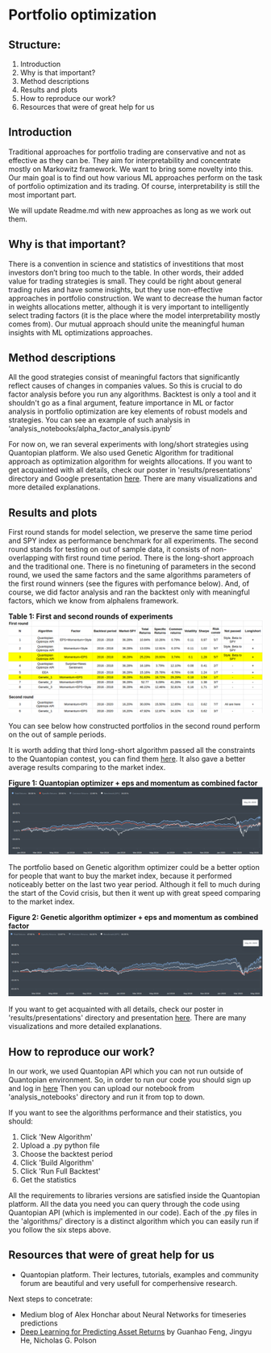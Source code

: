 # Portfolio optimization

## Structure:
1. Introduction
2. Why is that important?
3. Method descriptions
4. Results and plots
5. How to reproduce our work?
6. Resources that were of great help for us


## Introduction

Traditional approaches for portfolio trading are conservative and not as effective as they can be. They aim for interpretability and concentrate mostly on Markowitz framework. We want to bring some novelty into this. Our main goal is to find out how various ML approaches perform on the task of portfolio optimization and its trading. Of course, interpretability is still the most important part.

We will update Readme.md with new approaches as long as we work out them.

## Why is that important?

There is a convention in science and statistics of investitions that most investors don’t bring too much to the table. In other words, their added value for trading strategies is small. They could be right about general trading rules and have some insights, but they use non-effective approaches in portfolio construction. We want to decrease the human factor in weights allocations metter, although it is very important to intelligently select trading factors (it is the place where the model interpretability mostly comes from). Our mutual approach should unite the meaningful human insights with ML optimizations approaches.

## Method descriptions

All the good strategies consist of meaningful factors that significantly reflect causes of changes in companies values. So this is crucial to do factor analysis before you run any algorithms. Backtest is only a tool and it shouldn't go as a final argument, feature importance in ML or factor analysis in portfolio optimization are key elements of robust models and strategies. You can see an example of such analysis in ‘analysis_notebooks/alpha_factor_analysis.ipynb’

For now on, we ran several experiments with long/short strategies using Quantopian platform. We also used Genetic Algorithm for traditional approach as optimization algorithm for weights allocations. If you want to get acquainted with all details, check our poster in 'results/presentations' directory and Google presentation [here](https://docs.google.com/presentation/d/19knJVxAn4K7khZVep67Lgszupuyzt1Je9Mu0rliJmJ0/edit?usp=sharing). There are many visualizations and more detailed explanations.

## Results and plots

First round stands for model selection, we preserve the same time period and SPY index as performance benchmark for all experiments. The second round stands for testing on out of sample data, it consists of non-overlapping with first round time period. There is the long-short approach and the traditional one. There is no finetuning of parameters in the second round, we used the same factors and the same algorithms parameters of the first round winners (see the figures with perfomance below). And, of course, we did factor analysis and ran the backtest only with meaningful factors, which we know from alphalens framework.

**Table 1: First and second rounds of experiments**
![Results](https://github.com/adrianhryn/Portfolio-optimization/blob/master/results/results_table.png)

You can see below how constructed portfolios in the second round perform on the out of sample periods.

It is worth adding that third long-short algorithm passed all the constraints to the Quantopian contest, you can find them [here](https://www.quantopian.com/contest). It also gave a better average results comparing to the market index.

**Figure 1: Quantopian optimizer + eps and momentum as combined factor**
![Figure 1](https://github.com/adrianhryn/Portfolio-optimization/blob/master/results/out_of_sample_plots/long_short_quantopian_api.png)

The portfolio based on Genetic algorithm optimizer could be a better option for people that want to buy the market index, because it performed noticeably better on the last two year period. Although it fell to much during the start of the Covid crisis, but then it went up with great speed comparing to the market index.

**Figure 2: Genetic algorithm optimizer + eps and momentum as combined factor**
![Figure 2](https://github.com/adrianhryn/Portfolio-optimization/blob/master/results/out_of_sample_plots/traditional_genetic.png)

If you want to get acquainted with all details, check our poster in 'results/presentations' directory and presentation [here](https://docs.google.com/presentation/d/19knJVxAn4K7khZVep67Lgszupuyzt1Je9Mu0rliJmJ0/edit?usp=sharing). There are many visualizations and more detailed explanations.

## How to reproduce our work?

In our work, we used Quantopian API which you can not run outside of Quantopian environment.
So, in order to run our code you should sign up and log in [here](https://www.quantopian.com/posts)
Then you can upload our notebook from 'analysis_notebooks' directory and run it from top to down.

If you want to see the algorithms performance and their statistics, you should:
1. Click 'New Algorithm'
2. Upload a .py python file
3. Choose the backtest period
4. Click 'Build Algorithm'
5. Click 'Run Full Backtest'
6. Get the statistics

All the requirements to libraries versions are satisfied inside the Quantopian platform.
All the data you need you can query through the code using Quantopian API (which is implemented in our code).
Each of the .py files in the 'algorithms/' directory is a distinct algorithm which you can easily run if you follow the six steps above.

## Resources that were of great help for us
- Quantopian platform. Their lectures, tutorials, examples and community forum are beautiful and very usefull for comperhensive research.

Next steps to concetrate:
- Medium blog of Alex Honchar about Neural Networks for timeseries predictions
- [Deep Learning for Predicting Asset Returns](https://arxiv.org/abs/1804.09314) by Guanhao Feng, Jingyu He, Nicholas G. Polson
